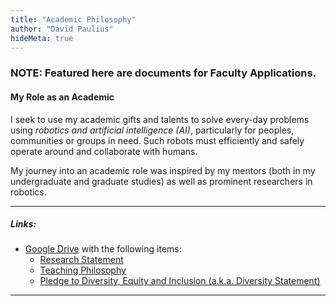 ```yaml
---
title: "Academic Philosophy"
author: "David Paulius"
hideMeta: true
---
```

### NOTE: Featured here are documents for Faculty Applications.

#### My Role as an Academic

I seek to use my academic gifts and talents to solve every-day problems using *robotics and artificial intelligence (AI)*, particularly for peoples, communities or groups in need. Such robots must efficiently and safely operate around and collaborate with humans.

My journey into an academic role was inspired by my mentors (both in my undergraduate and graduate studies) as well as prominent researchers in robotics.

---
##### Links:
+ [Google Drive](https://drive.google.com/drive/folders/13UVGqM6mMjRFFWoM6DlpaAgxB3a3eglA?usp=sharing) with the following items:
	+ [Research Statement](https://drive.google.com/file/d/1dZJGgj1guvmT2xBq8bHEQqWEeqVB8StY/view?usp=drive_link)
	+ [Teaching Philosophy](https://drive.google.com/file/d/18ps5lDPPHRtAp0IJutC24m89z5jFnJeb/view?usp=drive_link)
	+ [Pledge to Diversity, Equity and Inclusion (a.k.a. Diversity Statement)](https://drive.google.com/file/d/1d6QQEFp1B2rLgJi7IiWYvHOHNb8vAJ3W/view?usp=drive_link)

---
